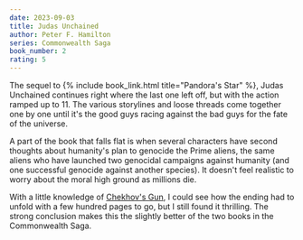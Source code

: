 ```yaml
---
date: 2023-09-03
title: Judas Unchained
author: Peter F. Hamilton
series: Commonwealth Saga
book_number: 2
rating: 5
---
```


The sequel to {% include book_link.html title="Pandora's Star" %}, <span
class="book-title">Judas Unchained</span> continues right where the last one
left off, but with the action ramped up to 11. The various storylines and
loose threads come together one by one until it's the good guys racing against
the bad guys for the fate of the universe.

A part of the book that falls flat is when several characters have second
thoughts about humanity's plan to genocide the Prime aliens, the same aliens
who have launched two genocidal campaigns against humanity (and one successful
genocide against another species). It doesn't feel realistic to worry about
the moral high ground as millions die.

With a little knowledge of [Chekhov's Gun][gun], I could see how the ending
had to unfold with a few hundred pages to go, but I still found it thrilling.
The strong conclusion makes this the slightly better of the two books in the
Commonwealth Saga.

[gun]: https://en.wikipedia.org/wiki/Chekhov's_Gun
